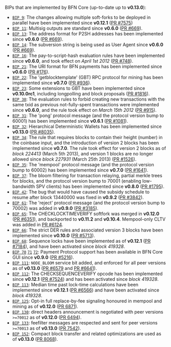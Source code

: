 BIPs that are implemented by BFN Core (up-to-date up to **v0.13.0**):

* [`BIP 9`](https://github.com/BFN/bips/blob/master/bip-0009.mediawiki): The changes allowing multiple soft-forks to be deployed in parallel have been implemented since **v0.12.1**  ([PR #7575](https://github.com/BFN/BFN/pull/7575))
* [`BIP 11`](https://github.com/BFN/bips/blob/master/bip-0011.mediawiki): Multisig outputs are standard since **v0.6.0** ([PR #669](https://github.com/BFN/BFN/pull/669)).
* [`BIP 13`](https://github.com/BFN/bips/blob/master/bip-0013.mediawiki): The address format for P2SH addresses has been implemented since **v0.6.0** ([PR #669](https://github.com/BFN/BFN/pull/669)).
* [`BIP 14`](https://github.com/BFN/bips/blob/master/bip-0014.mediawiki): The subversion string is being used as User Agent since **v0.6.0** ([PR #669](https://github.com/BFN/BFN/pull/669)).
* [`BIP 16`](https://github.com/BFN/bips/blob/master/bip-0016.mediawiki): The pay-to-script-hash evaluation rules have been implemented since **v0.6.0**, and took effect on *April 1st 2012* ([PR #748](https://github.com/BFN/BFN/pull/748)).
* [`BIP 21`](https://github.com/BFN/bips/blob/master/bip-0021.mediawiki): The URI format for BFN payments has been implemented since **v0.6.0** ([PR #176](https://github.com/BFN/BFN/pull/176)).
* [`BIP 22`](https://github.com/BFN/bips/blob/master/bip-0022.mediawiki): The 'getblocktemplate' (GBT) RPC protocol for mining has been implemented since **v0.7.0** ([PR #936](https://github.com/BFN/BFN/pull/936)).
* [`BIP 23`](https://github.com/BFN/bips/blob/master/bip-0023.mediawiki): Some extensions to GBT have been implemented since **v0.10.0rc1**, including longpolling and block proposals ([PR #1816](https://github.com/BFN/BFN/pull/1816)).
* [`BIP 30`](https://github.com/BFN/bips/blob/master/bip-0030.mediawiki): The evaluation rules to forbid creating new transactions with the same txid as previous not-fully-spent transactions were implemented since **v0.6.0**, and the rule took effect on *March 15th 2012* ([PR #915](https://github.com/BFN/BFN/pull/915)).
* [`BIP 31`](https://github.com/BFN/bips/blob/master/bip-0031.mediawiki): The 'pong' protocol message (and the protocol version bump to 60001) has been implemented since **v0.6.1** ([PR #1081](https://github.com/BFN/BFN/pull/1081)).
* [`BIP 32`](https://github.com/BFN/bips/blob/master/bip-0032.mediawiki): Hierarchical Deterministic Wallets has been implemented since **v0.13.0** ([PR #8035](https://github.com/BFN/BFN/pull/8035)).
* [`BIP 34`](https://github.com/BFN/bips/blob/master/bip-0034.mediawiki): The rule that requires blocks to contain their height (number) in the coinbase input, and the introduction of version 2 blocks has been implemented since **v0.7.0**. The rule took effect for version 2 blocks as of *block 224413* (March 5th 2013), and version 1 blocks are no longer allowed since *block 227931* (March 25th 2013) ([PR #1526](https://github.com/BFN/BFN/pull/1526)).
* [`BIP 35`](https://github.com/BFN/bips/blob/master/bip-0035.mediawiki): The 'mempool' protocol message (and the protocol version bump to 60002) has been implemented since **v0.7.0** ([PR #1641](https://github.com/BFN/BFN/pull/1641)).
* [`BIP 37`](https://github.com/BFN/bips/blob/master/bip-0037.mediawiki): The bloom filtering for transaction relaying, partial merkle trees for blocks, and the protocol version bump to 70001 (enabling low-bandwidth SPV clients) has been implemented since **v0.8.0** ([PR #1795](https://github.com/BFN/BFN/pull/1795)).
* [`BIP 42`](https://github.com/BFN/bips/blob/master/bip-0042.mediawiki): The bug that would have caused the subsidy schedule to resume after block 13440000 was fixed in **v0.9.2** ([PR #3842](https://github.com/BFN/BFN/pull/3842)).
* [`BIP 61`](https://github.com/BFN/bips/blob/master/bip-0061.mediawiki): The 'reject' protocol message (and the protocol version bump to 70002) was added in **v0.9.0** ([PR #3185](https://github.com/BFN/BFN/pull/3185)).
* [`BIP 65`](https://github.com/BFN/bips/blob/master/bip-0065.mediawiki): The CHECKLOCKTIMEVERIFY softfork was merged in **v0.12.0** ([PR #6351](https://github.com/BFN/BFN/pull/6351)), and backported to **v0.11.2** and **v0.10.4**. Mempool-only CLTV was added in [PR #6124](https://github.com/BFN/BFN/pull/6124).
* [`BIP 66`](https://github.com/BFN/bips/blob/master/bip-0066.mediawiki): The strict DER rules and associated version 3 blocks have been implemented since **v0.10.0** ([PR #5713](https://github.com/BFN/BFN/pull/5713)).
* [`BIP 68`](https://github.com/BFN/bips/blob/master/bip-0068.mediawiki): Sequence locks have been implemented as of **v0.12.1**  ([PR #7184](https://github.com/BFN/BFN/pull/7184)), and have been activated since *block 419328*.
* [`BIP 70`](https://github.com/BFN/bips/blob/master/bip-0070.mediawiki) [`71`](https://github.com/BFN/bips/blob/master/bip-0071.mediawiki) [`72`](https://github.com/BFN/bips/blob/master/bip-0072.mediawiki): Payment Protocol support has been available in BFN Core GUI since **v0.9.0** ([PR #5216](https://github.com/BFN/BFN/pull/5216)).
* [`BIP 111`](https://github.com/BFN/bips/blob/master/bip-0111.mediawiki): `NODE_BLOOM` service bit added, and enforced for all peer versions as of **v0.13.0** ([PR #6579](https://github.com/BFN/BFN/pull/6579) and [PR #6641](https://github.com/BFN/BFN/pull/6641)).
* [`BIP 112`](https://github.com/BFN/bips/blob/master/bip-0112.mediawiki): The CHECKSEQUENCEVERIFY opcode has been implemented since **v0.12.1** ([PR #7524](https://github.com/BFN/BFN/pull/7524)) and has been activated since *block 419328*.
* [`BIP 113`](https://github.com/BFN/bips/blob/master/bip-0113.mediawiki): Median time past lock-time calculations have been implemented since **v0.12.1** ([PR #6566](https://github.com/BFN/BFN/pull/6566)) and have been activated since *block 419328*.
* [`BIP 125`](https://github.com/BFN/bips/blob/master/bip-0125.mediawiki): Opt-in full replace-by-fee signaling honoured in mempool and mining as of **v0.12.0** ([PR 6871](https://github.com/BFN/BFN/pull/6871)).
* [`BIP 130`](https://github.com/BFN/bips/blob/master/bip-0130.mediawiki): direct headers announcement is negotiated with peer versions `>=70012` as of **v0.12.0** ([PR 6494](https://github.com/BFN/BFN/pull/6494)).
* [`BIP 133`](https://github.com/BFN/bips/blob/master/bip-0133.mediawiki): feefilter messages are respected and sent for peer versions `>=70013` as of **v0.13.0** ([PR 7542](https://github.com/BFN/BFN/pull/7542)).
* [`BIP 152`](https://github.com/BFN/bips/blob/master/bip-0152.mediawiki): Compact block transfer and related optimizations are used as of **v0.13.0** ([PR 8068](https://github.com/BFN/BFN/pull/8068)).
